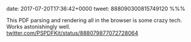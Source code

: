 date: 2017-07-20T17:36:42+0000
tweet: 888090300815749120
%%%

This PDF parsing and rendering all in the browser is some crazy tech. Works astonishingly well. [twitter.com/PSPDFKit/status/888079877072728064](https://twitter.com/PSPDFKit/status/888079877072728064)
